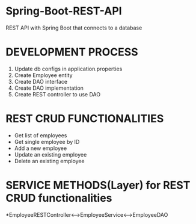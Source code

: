 # Spring-Boot-REST-API
REST API with Spring Boot that connects to a database

# DEVELOPMENT PROCESS
1. Update db configs in application.properties
2. Create Employee entity
3. Create DAO interface
4. Create DAO implementation
5. Create REST controller to use DAO

# REST CRUD FUNCTIONALITIES
*  Get list of employees
*  Get single employee by ID
*  Add a new employee
*  Update an existing employee
*  Delete an existing employee

# SERVICE METHODS(Layer) for REST CRUD functionalities
*EmployeeRESTController<-->EmployeeService<-->EmployeeDAO
